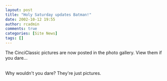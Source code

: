 ```yaml
---
layout: post
title: "Holy Saturday updates Batman!"
date: 2002-10-12 19:55
author: rcadmin
comments: true
categories: [Site News]
tags: []
---
```

The CinciClassic pictures are now posted in the photo gallery. View them if you dare... 
<br />

<br />
Why wouldn't you dare? They're just pictures. 
